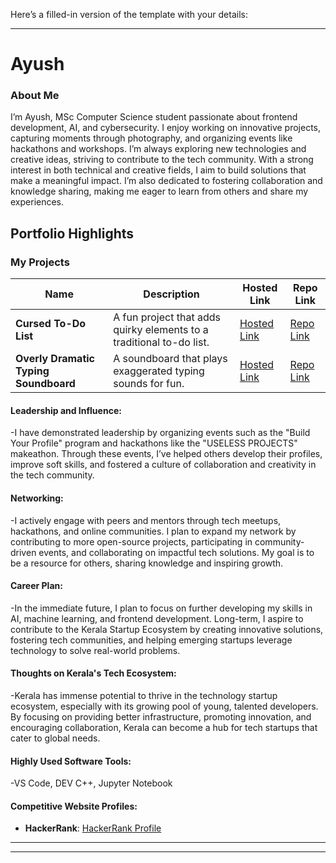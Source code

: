 Here’s a filled-in version of the template with your details:

---

# **Ayush**

### **About Me**

I’m Ayush, MSc Computer Science student passionate about frontend development, AI, and cybersecurity. I enjoy working on innovative projects, capturing moments through photography, and organizing events like hackathons and workshops. I’m always exploring new technologies and creative ideas, striving to contribute to the tech community. With a strong interest in both technical and creative fields, I aim to build solutions that make a meaningful impact. I’m also dedicated to fostering collaboration and knowledge sharing, making me eager to learn from others and share my experiences.

## **Portfolio Highlights**

### **My Projects**

| Name                        | Description                                                               | Hosted Link                              | Repo Link                                                      |
|-----------------------------|---------------------------------------------------------------------------|------------------------------------------|----------------------------------------------------------------|
| **Cursed To-Do List**       | A fun project that adds quirky elements to a traditional to-do list.      | [Hosted Link](https://example.com)       | [Repo Link](https://github.com/username/cursed-todo-list)       |
| **Overly Dramatic Typing Soundboard** | A soundboard that plays exaggerated typing sounds for fun.              | [Hosted Link](https://example.com)       | [Repo Link](https://github.com/username/dramatic-typing-soundboard) |

#### **Leadership and Influence:**

-I have demonstrated leadership by organizing events such as the "Build Your Profile" program and hackathons like the "USELESS PROJECTS" makeathon. Through these events, I’ve helped others develop their profiles, improve soft skills, and fostered a culture of collaboration and creativity in the tech community.

#### **Networking:**

-I actively engage with peers and mentors through tech meetups, hackathons, and online communities. I plan to expand my network by contributing to more open-source projects, participating in community-driven events, and collaborating on impactful tech solutions. My goal is to be a resource for others, sharing knowledge and inspiring growth.

#### **Career Plan:**

-In the immediate future, I plan to focus on further developing my skills in AI, machine learning, and frontend development. Long-term, I aspire to contribute to the Kerala Startup Ecosystem by creating innovative solutions, fostering tech communities, and helping emerging startups leverage technology to solve real-world problems.

#### **Thoughts on Kerala's Tech Ecosystem:**

-Kerala has immense potential to thrive in the technology startup ecosystem, especially with its growing pool of young, talented developers. By focusing on providing better infrastructure, promoting innovation, and encouraging collaboration, Kerala can become a hub for tech startups that cater to global needs.


#### **Highly Used Software Tools:**

-VS Code, DEV C++, Jupyter Notebook

#### **Competitive Website Profiles:**

- **HackerRank**: [HackerRank Profile](https://www.hackerrank.com/ayushvp1)


---
--- 

